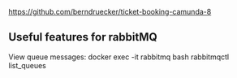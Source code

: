 https://github.com/berndruecker/ticket-booking-camunda-8


## Useful features for rabbitMQ

View queue messages:
docker exec -it rabbitmq bash
rabbitmqctl list_queues